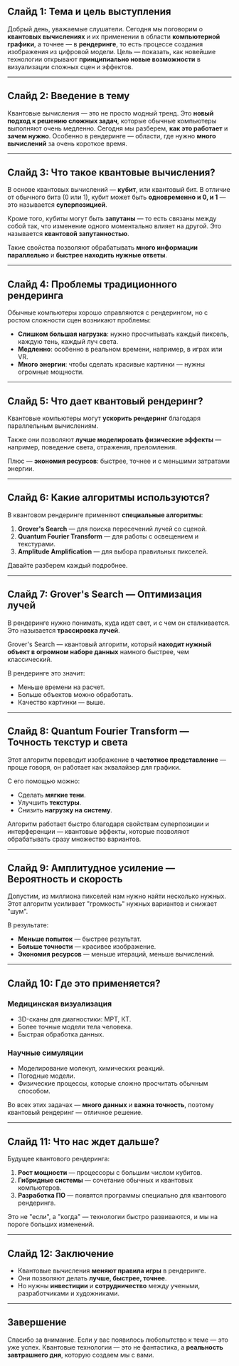 
## **Слайд 1: Тема и цель выступления**

Добрый день, уважаемые слушатели.
Сегодня мы поговорим о **квантовых вычислениях** и их применении в области **компьютерной графики**, а точнее — в **рендеринге**, то есть процессе создания изображения из цифровой модели.
Цель — показать, как новейшие технологии открывают **принципиально новые возможности** в визуализации сложных сцен и эффектов.

---

## **Слайд 2: Введение в тему**

Квантовые вычисления — это не просто модный тренд. Это **новый подход к решению сложных задач**, которые обычные компьютеры выполняют очень медленно.
Сегодня мы разберем, **как это работает** и **зачем нужно**. Особенно в рендеринге — области, где нужно **много вычислений** за очень короткое время.

---

## **Слайд 3: Что такое квантовые вычисления?**

В основе квантовых вычислений — **кубит**, или квантовый бит. В отличие от обычного бита (0 или 1), кубит может быть **одновременно и 0, и 1** — это называется **суперпозицией**.

Кроме того, кубиты могут быть **запутаны** — то есть связаны между собой так, что изменение одного моментально влияет на другой. Это называется **квантовой запутанностью**.

Такие свойства позволяют обрабатывать **много информации параллельно** и **быстрее находить нужные ответы**.

---

## **Слайд 4: Проблемы традиционного рендеринга**

Обычные компьютеры хорошо справляются с рендерингом, но с ростом сложности сцен возникают проблемы:

* **Слишком большая нагрузка**: нужно просчитывать каждый пиксель, каждую тень, каждый луч света.
* **Медленно**: особенно в реальном времени, например, в играх или VR.
* **Много энергии**: чтобы сделать красивые картинки — нужны огромные мощности.

---

## **Слайд 5: Что дает квантовый рендеринг?**

Квантовые компьютеры могут **ускорить рендеринг** благодаря параллельным вычислениям.

Также они позволяют **лучше моделировать физические эффекты** — например, поведение света, отражения, преломления.

Плюс — **экономия ресурсов**: быстрее, точнее и с меньшими затратами энергии.

---

## **Слайд 6: Какие алгоритмы используются?**

В квантовом рендеринге применяют **специальные алгоритмы**:

1. **Grover's Search** — для поиска пересечений лучей со сценой.
2. **Quantum Fourier Transform** — для работы с освещением и текстурами.
3. **Amplitude Amplification** — для выбора правильных пикселей.

Давайте разберем каждый подробнее.

---

## **Слайд 7: Grover's Search — Оптимизация лучей**

В рендеринге нужно понимать, куда идет свет, и с чем он сталкивается. Это называется **трассировка лучей**.

Grover's Search — квантовый алгоритм, который **находит нужный объект в огромном наборе данных** намного быстрее, чем классический.

В рендеринге это значит:

* Меньше времени на расчет.
* Больше объектов можно обработать.
* Качество картинки — выше.

---

## **Слайд 8: Quantum Fourier Transform — Точность текстур и света**

Этот алгоритм переводит изображение в **частотное представление** — проще говоря, он работает как эквалайзер для графики.

С его помощью можно:

* Сделать **мягкие тени**.
* Улучшить **текстуры**.
* Снизить **нагрузку на систему**.

Алгоритм работает быстро благодаря свойствам суперпозиции и интерференции — квантовые эффекты, которые позволяют обрабатывать сразу множество вариантов.

---

## **Слайд 9: Амплитудное усиление — Вероятность и скорость**

Допустим, из миллиона пикселей нам нужно найти несколько нужных. Этот алгоритм усиливает "громкость" нужных вариантов и снижает "шум".

В результате:

* **Меньше попыток** — быстрее результат.
* **Больше точности** — красивее изображение.
* **Экономия ресурсов** — меньше итераций, меньше вычислений.

---

## **Слайд 10: Где это применяется?**

### Медицинская визуализация

* 3D-сканы для диагностики: МРТ, КТ.
* Более точные модели тела человека.
* Быстрая обработка данных.

### Научные симуляции

* Моделирование молекул, химических реакций.
* Погодные модели.
* Физические процессы, которые сложно просчитать обычным способом.

Во всех этих задачах — **много данных** и **важна точность**, поэтому квантовый рендеринг — отличное решение.

---

## **Слайд 11: Что нас ждет дальше?**

Будущее квантового рендеринга:

1. **Рост мощности** — процессоры с большим числом кубитов.
2. **Гибридные системы** — сочетание обычных и квантовых компьютеров.
3. **Разработка ПО** — появятся программы специально для квантового рендеринга.

Это не "если", а "когда" — технологии быстро развиваются, и мы на пороге больших изменений.

---

## **Слайд 12: Заключение**

* Квантовые вычисления **меняют правила игры** в рендеринге.
* Они позволяют делать **лучше, быстрее, точнее**.
* Но нужны **инвестиции** и **сотрудничество** между учеными, разработчиками и художниками.

---

## Завершение

Спасибо за внимание.
Если у вас появилось любопытство к теме — это уже успех. Квантовые технологии — это не фантастика, а **реальность завтрашнего дня**, которую создаем мы с вами.


